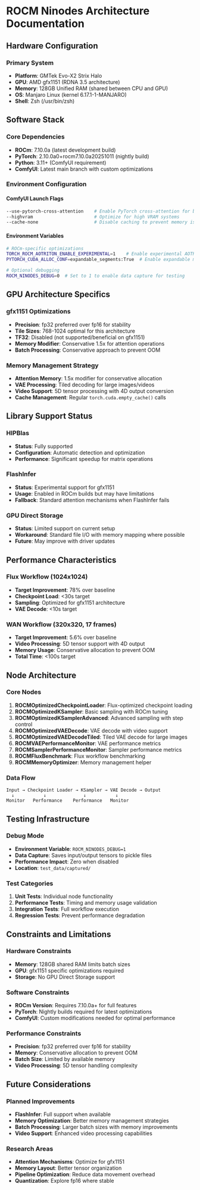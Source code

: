 # ROCM Ninodes Architecture Documentation

## Hardware Configuration

### Primary System
- **Platform**: GMTek Evo-X2 Strix Halo
- **GPU**: AMD gfx1151 (RDNA 3.5 architecture)
- **Memory**: 128GB Unified RAM (shared between CPU and GPU)
- **OS**: Manjaro Linux (kernel 6.17.1-1-MANJARO)
- **Shell**: Zsh (/usr/bin/zsh)

## Software Stack

### Core Dependencies
- **ROCm**: 7.10.0a (latest development build)
- **PyTorch**: 2.10.0a0+rocm7.10.0a20251011 (nightly build)
- **Python**: 3.11+ (ComfyUI requirement)
- **ComfyUI**: Latest main branch with custom optimizations

### Environment Configuration

#### ComfyUI Launch Flags
```bash
--use-pytorch-cross-attention    # Enable PyTorch cross-attention for better performance
--highvram                       # Optimize for high VRAM systems
--cache-none                     # Disable caching to prevent memory issues
```

#### Environment Variables
```bash
# ROCm-specific optimizations
TORCH_ROCM_AOTRITON_ENABLE_EXPERIMENTAL=1    # Enable experimental AOTRITON features
PYTORCH_CUDA_ALLOC_CONF=expandable_segments:True  # Enable expandable memory segments

# Optional debugging
ROCM_NINODES_DEBUG=0  # Set to 1 to enable data capture for testing
```

## GPU Architecture Specifics

### gfx1151 Optimizations
- **Precision**: fp32 preferred over fp16 for stability
- **Tile Sizes**: 768-1024 optimal for this architecture
- **TF32**: Disabled (not supported/beneficial on gfx1151)
- **Memory Modifier**: Conservative 1.5x for attention operations
- **Batch Processing**: Conservative approach to prevent OOM

### Memory Management Strategy
- **Attention Memory**: 1.5x modifier for conservative allocation
- **VAE Processing**: Tiled decoding for large images/videos
- **Video Support**: 5D tensor processing with 4D output conversion
- **Cache Management**: Regular `torch.cuda.empty_cache()` calls

## Library Support Status

### HIPBlas
- **Status**: Fully supported
- **Configuration**: Automatic detection and optimization
- **Performance**: Significant speedup for matrix operations

### FlashInfer
- **Status**: Experimental support for gfx1151
- **Usage**: Enabled in ROCm builds but may have limitations
- **Fallback**: Standard attention mechanisms when FlashInfer fails

### GPU Direct Storage
- **Status**: Limited support on current setup
- **Workaround**: Standard file I/O with memory mapping where possible
- **Future**: May improve with driver updates

## Performance Characteristics

### Flux Workflow (1024x1024)
- **Target Improvement**: 78% over baseline
- **Checkpoint Load**: <30s target
- **Sampling**: Optimized for gfx1151 architecture
- **VAE Decode**: <10s target

### WAN Workflow (320x320, 17 frames)
- **Target Improvement**: 5.6% over baseline
- **Video Processing**: 5D tensor support with 4D output
- **Memory Usage**: Conservative allocation to prevent OOM
- **Total Time**: <100s target

## Node Architecture

### Core Nodes
1. **ROCMOptimizedCheckpointLoader**: Flux-optimized checkpoint loading
2. **ROCMOptimizedKSampler**: Basic sampling with ROCm tuning
3. **ROCMOptimizedKSamplerAdvanced**: Advanced sampling with step control
4. **ROCMOptimizedVAEDecode**: VAE decode with video support
5. **ROCMOptimizedVAEDecodeTiled**: Tiled VAE decode for large images
6. **ROCMVAEPerformanceMonitor**: VAE performance metrics
7. **ROCMSamplerPerformanceMonitor**: Sampler performance metrics
8. **ROCMFluxBenchmark**: Flux workflow benchmarking
9. **ROCMMemoryOptimizer**: Memory management helper

### Data Flow
```
Input → Checkpoint Loader → KSampler → VAE Decode → Output
  ↓           ↓              ↓           ↓
Monitor   Performance    Performance   Monitor
```

## Testing Infrastructure

### Debug Mode
- **Environment Variable**: `ROCM_NINODES_DEBUG=1`
- **Data Capture**: Saves input/output tensors to pickle files
- **Performance Impact**: Zero when disabled
- **Location**: `test_data/captured/`

### Test Categories
1. **Unit Tests**: Individual node functionality
2. **Performance Tests**: Timing and memory usage validation
3. **Integration Tests**: Full workflow execution
4. **Regression Tests**: Prevent performance degradation

## Constraints and Limitations

### Hardware Constraints
- **Memory**: 128GB shared RAM limits batch sizes
- **GPU**: gfx1151 specific optimizations required
- **Storage**: No GPU Direct Storage support

### Software Constraints
- **ROCm Version**: Requires 7.10.0a+ for full features
- **PyTorch**: Nightly builds required for latest optimizations
- **ComfyUI**: Custom modifications needed for optimal performance

### Performance Constraints
- **Precision**: fp32 preferred over fp16 for stability
- **Memory**: Conservative allocation to prevent OOM
- **Batch Size**: Limited by available memory
- **Video Processing**: 5D tensor handling complexity

## Future Considerations

### Planned Improvements
- **FlashInfer**: Full support when available
- **Memory Optimization**: Better memory management strategies
- **Batch Processing**: Larger batch sizes with memory improvements
- **Video Support**: Enhanced video processing capabilities

### Research Areas
- **Attention Mechanisms**: Optimize for gfx1151
- **Memory Layout**: Better tensor organization
- **Pipeline Optimization**: Reduce data movement overhead
- **Quantization**: Explore fp16 where stable
